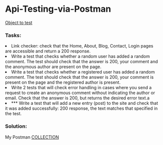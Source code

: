 # Api-Testing-via-Postman
[Object to test](http://a0406371.xsph.ru/)

### Tasks:

<p>
<li>Link checker: check that the Home, About, Blog, Contact, Login pages are accessible and return a 200 response.</li>

<li>Write a test that checks whether a random user has added a random comment. The test should check that the answer is 200, your comment and the anonymous author are present on the page.</li>

<li>Write a test that checks whether a registered user has added a random comment. The test should check that the answer is 200, your comment is present on the page and the registered author is present.</li>

<li>Write 2 tests that will check error handling in cases where you send a request to create an anonymous comment without indicating the author or email. Check that the answer is 200, but returns the desired error text.a</li>

<li>*** Write a test that will add a new entry (post) to the site and check that it was added successfully: 200 response, the text matches that specified in the test.</li>

### Solution:

My Postman [COLLECTION](https://github.com/YuliyaKazakova66/Api-Testing-via-Postman/blob/main/Postman%20Collection/Homework%202-%20API%20Testing.postman_collection.json)